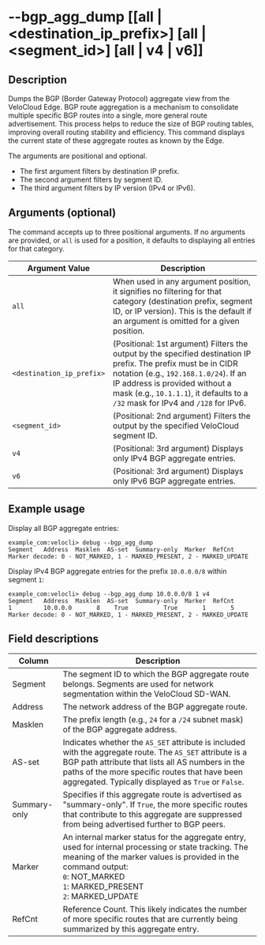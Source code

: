 #	--bgp_agg_dump [[all | <destination_ip_prefix>] [all | <segment_id>] [all | v4 | v6]]



##	Description
Dumps the BGP (Border Gateway Protocol) aggregate view from the VeloCloud Edge. BGP route aggregation is a mechanism to consolidate multiple specific BGP routes into a single, more general route advertisement. This process helps to reduce the size of BGP routing tables, improving overall routing stability and efficiency. This command displays the current state of these aggregate routes as known by the Edge.

The arguments are positional and optional.
- The first argument filters by destination IP prefix.
- The second argument filters by segment ID.
- The third argument filters by IP version (IPv4 or IPv6).

##  Arguments (optional)
The command accepts up to three positional arguments. If no arguments are provided, or `all` is used for a position, it defaults to displaying all entries for that category.

| Argument Value | Description |
|---|---|
| `all` | When used in any argument position, it signifies no filtering for that category (destination prefix, segment ID, or IP version). This is the default if an argument is omitted for a given position. |
| `<destination_ip_prefix>` | (Positional: 1st argument) Filters the output by the specified destination IP prefix. The prefix must be in CIDR notation (e.g., `192.168.1.0/24`). If an IP address is provided without a mask (e.g., `10.1.1.1`), it defaults to a `/32` mask for IPv4 and `/128` for IPv6. |
| `<segment_id>` | (Positional: 2nd argument) Filters the output by the specified VeloCloud segment ID. |
| `v4` | (Positional: 3rd argument) Displays only IPv4 BGP aggregate entries. |
| `v6` | (Positional: 3rd argument) Displays only IPv6 BGP aggregate entries. |

##  Example usage
Display all BGP aggregate entries:
```
example_com:velocli> debug --bgp_agg_dump
Segment   Address  Masklen  AS-set  Summary-only  Marker  RefCnt
Marker decode: 0 - NOT_MARKED, 1 - MARKED_PRESENT, 2 - MARKED_UPDATE
```

Display IPv4 BGP aggregate entries for the prefix `10.0.0.0/8` within segment `1`:
```
example_com:velocli> debug --bgp_agg_dump 10.0.0.0/8 1 v4
Segment   Address  Masklen  AS-set  Summary-only  Marker  RefCnt
1         10.0.0.0       8    True          True       1       5
Marker decode: 0 - NOT_MARKED, 1 - MARKED_PRESENT, 2 - MARKED_UPDATE
```

##  Field descriptions
| Column | Description |
|---|---|
| Segment | The segment ID to which the BGP aggregate route belongs. Segments are used for network segmentation within the VeloCloud SD-WAN. |
| Address | The network address of the BGP aggregate route. |
| Masklen | The prefix length (e.g., `24` for a `/24` subnet mask) of the BGP aggregate address. |
| AS-set | Indicates whether the `AS_SET` attribute is included with the aggregate route. The `AS_SET` attribute is a BGP path attribute that lists all AS numbers in the paths of the more specific routes that have been aggregated. Typically displayed as `True` or `False`. |
| Summary-only | Specifies if this aggregate route is advertised as "summary-only". If `True`, the more specific routes that contribute to this aggregate are suppressed from being advertised further to BGP peers. |
| Marker | An internal marker status for the aggregate entry, used for internal processing or state tracking. The meaning of the marker values is provided in the command output: <br> `0`: NOT_MARKED <br> `1`: MARKED_PRESENT <br> `2`: MARKED_UPDATE |
| RefCnt | Reference Count. This likely indicates the number of more specific routes that are currently being summarized by this aggregate entry. |
